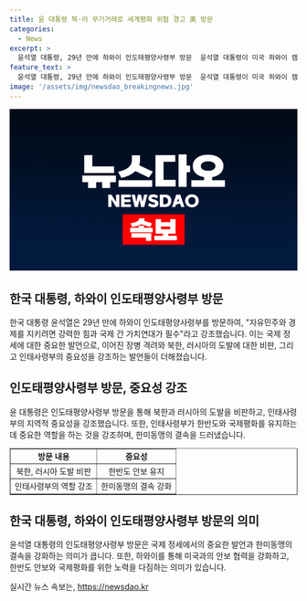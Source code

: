 ```yaml
---
title: 윤 대통령 북·러 무기거래로 세계평화 위협 경고 美 방문
categories:
  - News
excerpt: >
  윤석열 대통령, 29년 만에 하와이 인도태평양사령부 방문  윤석열 대통령이 미국 하와이 캠프 H. M. 스미스의 인도·태평양 사령부를 방문해 자유민주·경제를 지키려면 강력한 힘과 가치연대가 필수라고 강조했습니다. 그는 북한의 위협과 중국, 러시아와의 관련에서 강력한 입장을 표명하며 한반도 연합방위태세를 강조했습니다. 이는 29년 만에 한국 대통령의 찾은 첫 방문이며, 인태사령부의 중요성을 재확인하는 계기이기도 합니다.
feature_text: >
  윤석열 대통령, 29년 만에 하와이 인도태평양사령부 방문  윤석열 대통령이 미국 하와이 캠프 H. M. 스미스의 인도·태평양 사령부를 방문해 자유민주·경제를 지키려면 강력한 힘과 가치연대가 필수라고 강조했습니다. 그는 북한의 위협과 중국, 러시아와의 관련에서 강력한 입장을 표명하며 한반도 연합방위태세를 강조했습니다. 이는 29년 만에 한국 대통령의 찾은 첫 방문이며, 인태사령부의 중요성을 재확인하는 계기이기도 합니다.
image: '/assets/img/newsdao_breakingnews.jpg'
---
```


<p><img src="/assets/img/newsdao_breakingnews.jpg" alt="ontimetimes 속보" /></p>

<h2 data-ke-size="size26">한국 대통령, 하와이 인도태평양사령부 방문</h2>

<p data-ke-size="size16">한국 대통령 윤석열은 29년 만에 하와이 인도태평양사령부를 방문하여, "자유민주와 경제를 지키려면 강력한 힘과 국제 간 가치연대가 필수"라고 강조했습니다. 이는 국제 정세에 대한 중요한 발언으로, 이어진 장병 격려와 북한, 러시아의 도발에 대한 비판, 그리고 인태사령부의 중요성을 강조하는 발언들이 더해졌습니다.</p>

<h2 data-ke-size="size26">인도태평양사령부 방문, 중요성 강조</h2>

<p data-ke-size="size16">윤 대통령은 인도태평양사령부 방문을 통해 북한과 러시아의 도발을 비판하고, 인태사령부의 지역적 중요성을 강조했습니다. 또한, 인태사령부가 한반도와 국제평화를 유지하는데 중요한 역할을 하는 것을 강조하며, 한미동맹의 결속을 드러냈습니다.</p>

<table style="width: 100%;" border="1">
<tbody>
<tr>
<td style="text-align: center; height: 17px;"><b>방문 내용</b></td>
<td style="text-align: center; height: 17px;"><b>중요성</b></td>
</tr>
<tr>
<td style="text-align: center; height: 17px;">북한, 러시아 도발 비판</td>
<td style="text-align: center; height: 17px;">한반도 안보 유지</td>
</tr>
<tr>
<td style="text-align: center; height: 17px;">인태사령부의 역할 강조</td>
<td style="text-align: center; height: 17px;">한미동맹의 결속 강화</td>
</tr>
</tbody>
</table>

<h2 data-ke-size="size26">한국 대통령, 하와이 인도태평양사령부 방문의 의미</h2>

<p data-ke-size="size16">윤석열 대통령의 인도태평양사령부 방문은 국제 정세에서의 중요한 발언과 한미동맹의 결속을 강화하는 의미가 큽니다. 또한, 하와이를 통해 미국과의 안보 협력을 강화하고, 한반도 안보와 국제평화를 위한 노력을 다짐하는 의미가 있습니다.</p>
실시간 뉴스 속보는, <a href="https://newsdao.kr" rel="dofollow">https://newsdao.kr</a>


